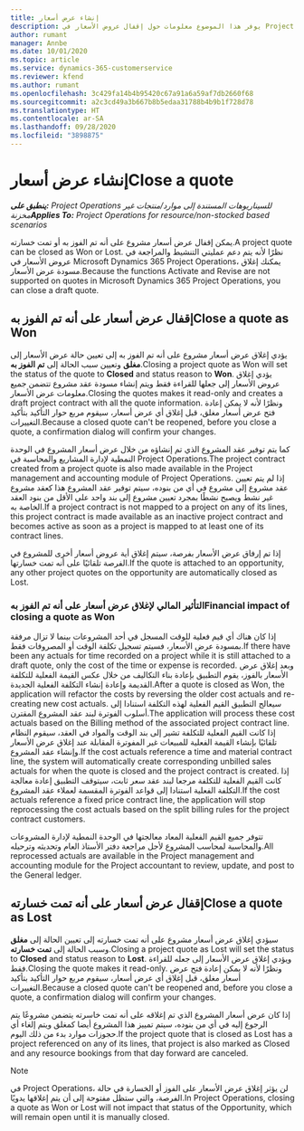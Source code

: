 ```yaml
---
title: إنشاء عرض أسعار
description: يوفر هذا الموضوع معلومات حول إقفال عروض الأسعار في Project Operations.
author: rumant
manager: Annbe
ms.date: 10/01/2020
ms.topic: article
ms.service: dynamics-365-customerservice
ms.reviewer: kfend
ms.author: rumant
ms.openlocfilehash: 3c429fa14b4b95420c67a91a6a59af7db2660f68
ms.sourcegitcommit: a2c3cd49a3b667b8b5edaa31788b4b9b1f728d78
ms.translationtype: HT
ms.contentlocale: ar-SA
ms.lasthandoff: 09/28/2020
ms.locfileid: "3898875"
---
```

# <a name="close-a-quote"></a><span data-ttu-id="40cd4-103">إنشاء عرض أسعار</span><span class="sxs-lookup"><span data-stu-id="40cd4-103">Close a quote</span></span>

<span data-ttu-id="40cd4-104">_**ينطبق على:** Project Operations للسيناريوهات المستندة إلى موارد/منتجات غير مخزنة‬_</span><span class="sxs-lookup"><span data-stu-id="40cd4-104">_**Applies To:** Project Operations for resource/non-stocked based scenarios_</span></span>

<span data-ttu-id="40cd4-105">يمكن إقفال عرض أسعار مشروع على أنه تم الفوز به أو تمت خسارته.</span><span class="sxs-lookup"><span data-stu-id="40cd4-105">A project quote can be closed as Won or Lost.</span></span> <span data-ttu-id="40cd4-106">نظرًا لأنه يتم دعم عمليتي التنشيط والمراجعة في عروض الأسعار في Microsoft Dynamics 365 Project Operations، يمكنك إغلاق مسودة عرض الأسعار.</span><span class="sxs-lookup"><span data-stu-id="40cd4-106">Because the functions Activate and Revise are not supported on quotes in Microsoft Dynamics 365 Project Operations, you can close a draft quote.</span></span>

## <a name="close-a-quote-as-won"></a><span data-ttu-id="40cd4-107">إقفال عرض أسعار على أنه تم الفوز به</span><span class="sxs-lookup"><span data-stu-id="40cd4-107">Close a quote as Won</span></span>

<span data-ttu-id="40cd4-108">يؤدي إغلاق عرض أسعار مشروع على أنه تم الفوز به إلى تعيين حالة عرض الأسعار إلى **مغلق** وتعيين سبب الحالة إلى **تم الفوز به**.</span><span class="sxs-lookup"><span data-stu-id="40cd4-108">Closing a project quote as Won will set the status of the quote to **Closed** and status reason to **Won**.</span></span> <span data-ttu-id="40cd4-109">يؤدي إغلاق عروض الأسعار إلى جعلها للقراءة فقط ويتم إنشاء مسودة عقد مشروع تتضمن جميع معلومات عرض الأسعار.</span><span class="sxs-lookup"><span data-stu-id="40cd4-109">Closing the quotes makes it read-only and creates a draft project contract with all the quote information.</span></span> <span data-ttu-id="40cd4-110">ونظرًا لأنه لا يمكن إعادة فتح عرض أسعار مغلق، قبل إغلاق أي عرض أسعار، سيقوم مربع حوار التأكيد بتأكيد التغييرات.</span><span class="sxs-lookup"><span data-stu-id="40cd4-110">Because a closed quote can't be reopened, before you close a quote, a confirmation dialog will confirm your changes.</span></span>

<span data-ttu-id="40cd4-111">كما يتم توفير عقد المشروع الذي تم إنشاؤه من خلال عرض أسعار المشروع في الوحدة النمطية لإدارة المشاريع والمحاسبة في Project Operations.</span><span class="sxs-lookup"><span data-stu-id="40cd4-111">The project contract created from a project quote is also made available in the Project management and accounting module of Project Operations.</span></span> <span data-ttu-id="40cd4-112">إذا لم يتم تعيين عقد مشروع إلى مشروع في أي من بنوده، سيتم توفير عقد المشروع هذا كعقد مشروع غير نشط ويصبح نشطًا بمجرد تعيين مشروع إلى بند واحد على الأقل من بنود العقد الخاصة به.</span><span class="sxs-lookup"><span data-stu-id="40cd4-112">If a project contract is not mapped to a project on any of its lines, this project contract is made available as an inactive project contract and becomes active as soon as a project is mapped to at least one of its contract lines.</span></span>

<span data-ttu-id="40cd4-113">إذا تم إرفاق عرض الأسعار بفرصة، سيتم إغلاق أية عروض أسعار أخرى للمشروع في الفرصة تلقائيًا على أنه تمت خسارتها.</span><span class="sxs-lookup"><span data-stu-id="40cd4-113">If the quote is attached to an opportunity, any other project quotes on the opportunity are automatically closed as Lost.</span></span>

### <a name="financial-impact-of-closing-a-quote-as-won"></a><span data-ttu-id="40cd4-114">التأثير المالي لإغلاق عرض أسعار على أنه تم الفوز به</span><span class="sxs-lookup"><span data-stu-id="40cd4-114">Financial impact of closing a quote as Won</span></span>

<span data-ttu-id="40cd4-115">إذا كان هناك أي قيم فعلية للوقت المسجل في أحد المشروعات بينما لا تزال مرفقة بمسودة عرض الأسعار، فسيتم تسجيل تكلفة الوقت أو المصروفات فقط.</span><span class="sxs-lookup"><span data-stu-id="40cd4-115">If there have been any actuals for time recorded on a project while it is still attached to a draft quote, only the cost of the time or expense is recorded.</span></span> <span data-ttu-id="40cd4-116">وبعد إغلاق عرض الأسعار بالفوز، يقوم التطبيق بإعادة بناء التكاليف من خلال عكس القيمة الفعلية للتكلفة القديمة وإعادة إنشاء التكلفة الفعلية الجديدة.</span><span class="sxs-lookup"><span data-stu-id="40cd4-116">After a quote is closed as Won, the application will refactor the costs by reversing the older cost actuals and re-creating new cost actuals.</span></span> <span data-ttu-id="40cd4-117">سيعالج التطبيق القيم الفعلية لهذه التكلفة استنادا إلى أسلوب الفوترة لبند عقد المشروع المقترن.</span><span class="sxs-lookup"><span data-stu-id="40cd4-117">The application will process these cost actuals based on the Billing method of the associated project contract line.</span></span> <span data-ttu-id="40cd4-118">إذا كانت القيم الفعلية للتكلفة تشير إلى بند الوقت والمواد في العقد، سيقوم النظام تلقائيًا بإنشاء القيمة الفعلية للمبيعات غير المفوترة المقابلة عند إغلاق عرض الأسعار وإنشاء عقد المشروع.</span><span class="sxs-lookup"><span data-stu-id="40cd4-118">If the cost actuals reference a time and material contract line, the system will automatically create corresponding unbilled sales actuals for when the quote is closed and the project contract is created.</span></span> <span data-ttu-id="40cd4-119">إذا كانت القيم الفعلية للتكلفة مرجعا لبند عقد سعر ثابت، سيتوقف التطبيق إعادة معالجة التكلفة الفعلية استنادا إلى قواعد الفوترة المقسمة لعملاء عقد المشروع.</span><span class="sxs-lookup"><span data-stu-id="40cd4-119">If the cost actuals reference a fixed price contract line, the application will stop reprocessing the cost actuals based on the split billing rules for the project contract customers.</span></span>

<span data-ttu-id="40cd4-120">تتوفر جميع القيم الفعلية المعاد معالجتها في الوحدة النمطية لإدارة المشروعات والمحاسبة لمحاسب المشروع لأجل مراجعة دفتر الأستاذ العام وتحديثه وترحيله.</span><span class="sxs-lookup"><span data-stu-id="40cd4-120">All reprocessed actuals are available in the Project management and accounting module for the Project accountant to review, update, and post to the General ledger.</span></span> 

## <a name="close-a-quote-as-lost"></a><span data-ttu-id="40cd4-121">إقفال عرض أسعار على أنه تمت خسارته</span><span class="sxs-lookup"><span data-stu-id="40cd4-121">Close a quote as Lost</span></span>

<span data-ttu-id="40cd4-122">سيؤدي إغلاق عرض أسعار مشروع على أنه تمت خسارته إلى تعيين الحالة إلى **مغلق** وسبب الحالة إلى **تمت خسارته**.</span><span class="sxs-lookup"><span data-stu-id="40cd4-122">Closing a project quote as Lost will set the status to **Closed** and status reason to **Lost**.</span></span> <span data-ttu-id="40cd4-123">ويؤدي إغلاق عرض الأسعار إلى جعله للقراءة فقط.</span><span class="sxs-lookup"><span data-stu-id="40cd4-123">Closing the quote makes it read-only.</span></span> <span data-ttu-id="40cd4-124">ونظرًا لأنه لا يمكن إعادة فتح عرض أسعار مغلق، قبل إغلاق أي عرض أسعار، سيقوم مربع حوار التأكيد بتأكيد التغييرات.</span><span class="sxs-lookup"><span data-stu-id="40cd4-124">Because a closed quote can't be reopened and, before you close a quote, a confirmation dialog will confirm your changes.</span></span>

<span data-ttu-id="40cd4-125">إذا كان عرض أسعار المشروع الذي تم إغلاقه على أنه تمت خاسرته يتضمن مشروعًا يتم الرجوع إليه في أي من بنوده، سيتم تمييز هذا المشروع أيضا كمغلق ويتم إلغاء أي حجوزات موارد بدء من ذلك اليوم.</span><span class="sxs-lookup"><span data-stu-id="40cd4-125">If the project quote that is closed as Lost has a project referenced on any of its lines, that project is also marked as Closed and any resource bookings from that day forward are canceled.</span></span>

> [!NOTE]
> <span data-ttu-id="40cd4-126">في Project Operations، لن يؤثر إغلاق عرض الأسعار على الفوز أو الخسارة في حالة الفرصة، والتي ستظل مفتوحة إلى أن يتم إغلاقها يدويًا.</span><span class="sxs-lookup"><span data-stu-id="40cd4-126">In Project Operations, closing a quote as Won or Lost will not impact that status of the Opportunity, which will remain open until it is manually closed.</span></span>
